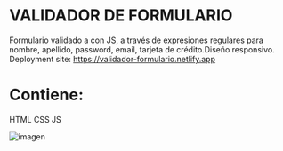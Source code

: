 # VALIDADOR DE FORMULARIO
Formulario validado a con JS, a través de expresiones regulares para nombre, apellido, password, email, tarjeta de crédito.Diseño responsivo. 
Deployment site: https://validador-formulario.netlify.app
# Contiene:
HTML 
CSS
JS

![imagen](https://user-images.githubusercontent.com/114000603/220695641-810f4d9d-af48-4a17-b233-04bbe814ebf2.png)
